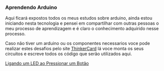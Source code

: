 

### Aprendendo Arduino

Aqui ficará expostos todos os meus estudos sobre arduino, ainda estou iniciando nesta tecnologia e pensei em compartilhar com outras pessoas o meu processo de aprendizagem e é claro o conhecimento adquirido nesse processo.

Caso não tiver um arduino ou os componentes necessarios voce pode realizar estes desafios pelo site [ThinkerCard](https://www.tinkercad.com) lá voce monta os seus circuitos e escreve todos os código que serão utilizados aqui.

[Ligando um LED ao Pressionar um Botão](HIGH_LOW_LEB_BUTTON/HIGH_LOW_LEB_BUTTON.md)